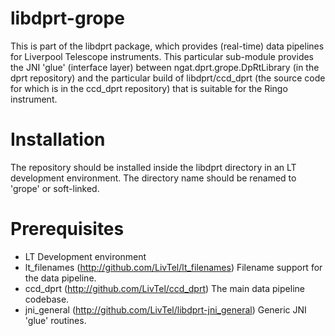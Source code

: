 # libdprt-grope

This is part of the libdprt package, which provides (real-time) data pipelines for Liverpool Telescope instruments.
This particular sub-module provides the JNI 'glue' (interface layer) between ngat.dprt.grope.DpRtLibrary (in the dprt repository) and the particular build of libdprt/ccd_dprt (the source code for which is in the ccd_dprt repository) that is suitable for the Ringo instrument. 

# Installation

The repository should be installed inside the libdprt directory in an LT development environment. The directory name should be renamed to 'grope' or soft-linked.

# Prerequisites

- LT Development environment
- lt_filenames (http://github.com/LivTel/lt_filenames) Filename support for the data pipeline.
- ccd_dprt (http://github.com/LivTel/ccd_dprt) The main data pipeline codebase.
- jni_general (http://github.com/LivTel/libdprt-jni_general) Generic JNI 'glue' routines.
